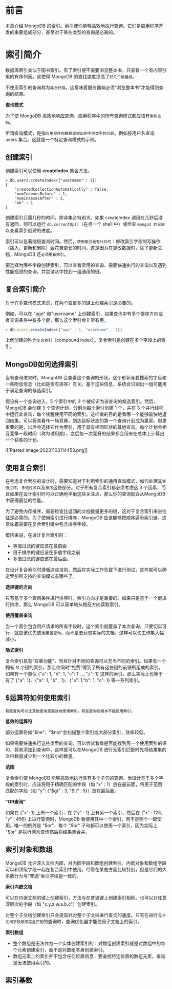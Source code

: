 # 前言
本章介绍 MongoDB 的索引。索引使你能够高效地执行查询。它们是应用程序开发的重要组成部分，甚至对于某些类型的查询是必需的。

# 索引简介
数据库索引类似于图书索引。有了索引便不需要浏览整本书，只查看一个有内容引用的有序列表。这使得 MongoDB 的查找速度提高了`好几个数量级`。

不使用索引的查询称为`集合扫描`，这意味着服务器端必须“浏览整本书”才能得到查询的结果。

**查询模式**

为了使 MongoDB 高效地响应查询，应用程序中的所有查询模式都应该有`索引支持`。

所谓查询模式，是指`应用程序向数据库提出的不同类型的问题`。例如按用户名查询 users 集合。这就是一个特定查询模式的示例。

## 创建索引

创建索引可以使用 **createIndex** 集合方法。

```shell
> db.users.createIndex({"username" : 1})
{
    "createdCollectionAutomatically" : false,
    "numIndexesBefore" : 1,
    "numIndexesAfter" : 2,
    "ok" : 1
}
```

创建索引只需几秒的时间，除非集合特别大。如果 createIndex 调用在几秒后没有返回，则可以运行 `db.currentOp()`（在另一个 shell 中）或检查 `mongod 的日志`以查看索引创建的进度。

索引可以显著缩短查询时间。然而，`使用索引是有代价的`：修改索引字段的写操作（插入、更新和删除）会花费更长的时间。这是因为在更改数据时，除了更新文档，MongoDB 还`必须更新索引`。

要选择为哪些字段创建索引，可以查看常用的查询、需要快速执行的查询以及遇到性能瓶颈的查询，并尝试从中找到一组通用的键。

## 复合索引简介

对于许多查询模式来说，在两个或更多的键上创建索引是必要的。

例如，可以在 "age" 和"username" 上创建索引，如果查询中有多个排序方向或者查询条件中有多个键，那么这个索引会非常有用。

```JavaScript
> db.users.createIndex({"age" : 1, "username" : 1})
```

上例创建的称为`复合索引`（compound index）。复合索引是创建在多个字段上的索引。

## MongoDB如何选择索引

当有查询进来时，MongoDB 会查看这个查询的形状。这个形状与要搜索的字段和一些附加信息（比如是否有排序）有关。基于这些信息，系统会识别出一组可能用于满足查询的候选索引。

假设有一个查询进入，5 个索引中的 3 个被标识为该查询的候选索引。然后，MongoDB 会创建 3 个查询计划，分别为每个索引创建 1 个，并在 3 个并行线程中运行此查询，每个线程使用不同的索引。这样做的目的是看哪一个能够最快地返回结果。可以将其看作一场竞赛，到达目标状态的第一个查询计划成为赢家。但更重要的是，以后会选择它作为索引，用于具有相同形状的其他查询。每个计划会相互竞争一段时间（称为试用期），之后每一次竞赛的结果都会用来在总体上计算出一个获胜的计划。

![[Pasted image 20231103114453.png]]


## 使用复合索引

在考虑复合索引的设计时，需要知道对于利用索引的通用查询模式，如何处理其`等值过滤`、`多值过滤`以及`排序`这些部分。对于所有复合索引都必须考虑这 3 个因素，而且如果在设计索引时可以正确地平衡这些关注点，那么你的查询就会从MongoDB 中获得最佳的性能。

为了避免内存排序，需要检查比返回的文档数量更多的键，这对于复合索引来说往往是必需的。为了使用索引进行排序，MongoDB 应该能够按顺序遍历索引键。这意味着需要在复合索引键中包含排序字段。

概括来说，在设计复合索引时：

- 等值过滤的键应该在最前面
- 用于排序的键应该在多值字段之前
- 多值过滤的键应该在最后面。

在设计复合索引时遵循这些准则，然后在实际工作负载下进行测试，这样就可以确定索引所支持的查询模式有哪些了。

**选择键的方向**

只有基于多个查询条件进行排序时，索引方向才是重要的。如果只是基于一个键进行排序，那么 MongoDB 可以简单地从相反方向读取索引。

**使用覆盖查询**

当一个索引包含用户请求的所有字段时，这个索引就覆盖了本次查询。只要切实可行，就应该优先使用`覆盖查询`，而不是去获取实际的文档，这样可以使工作集大幅减小。

**隐式索引**

复合索引具有“双重功能”，而且针对不同的查询可以充当不同的索引。如果有一个拥有 N 个键的索引，那么你同时“免费”得到了所有这些键的前缀所组成的索引。如果有一个类似 {"a": 1, "b": 1, "c": 1 ..., "z": 1} 这样的索引，那么实际上也等于有了 {"a": 1}、{"a": 1, "b" : 1}、{"a": 1,"b": 1, "c": 1} 等一系列索引。

## $运算符如何使用索引
	有些查询可以比其他查询更高效地使用索引，有些查询则根本不能使用索引。

**低效的运算符**

部分运算符如"$ne"、"\$not"会扫描整个索引或大部分索引，效率较低。

如果需要快速执行这些类型的查询，可以尝试看看是否能找到另一个使用索引的语句，将其添加到查询中，这样就可以在MongoDB 进行无索引匹配时先将结果集的文档数量减少到一个比较小的数量。

**范围**

复合索引使 MongoDB 能够高效地执行具有多个子句的查询。当设计基于多个字段的索引时，应该将用于精确匹配的字段（如 "x" : 1）放在最前面，将用于范围匹配的字段（如 "y": {"$gt" : 3, "$lt" : 5}）放在最后面。

**"OR查询"**

如果在 {"x": 1} 上有一个索引，在 {"y" : 1} 上有另一个索引，然后在 {"x" : 123, "y" : 456} 上进行查询时，MongoDB 会使用其中一个索引，而不是两个一起使用。唯一的例外是 "\$or"，每个 "\$or" 子句都可以使用一个索引，因为实际上 "$or" 是执行两次查询然后将结果集合并。

## 索引对象和数组

MongoDB 允许深入文档内部，对内嵌字段和数组创建索引。内嵌对象和数组字段可以和顶级字段一起在复合索引中使用。尽管在某些方面比较特别，但是它们的大多数行为与“普通”索引字段是一致的。

**索引内嵌文档**

可以在内嵌文档的键上创建索引，方法与在普通键上创建索引相同。也可以对任意深层次的字段（如 "x.y.z.w.a.b.c"）创建索引。

对整个子文档创建索引只会提高针对整个子文档进行查询的速度。只有在进行与`子文档字段顺序完全匹配`的查询时，查询优化器才能使用子文档上的索引。

**索引数组**

- 整个数组是无法作为一个实体创建索引的：对数组创建索引就是对数组中的每个元素创建索引，而不是对数组本身创建索引。
- 数组元素上的索引并不包含任何位置信息：要查找特定位置的数组元素，查询是无法使用索引的。

## 索引基数

